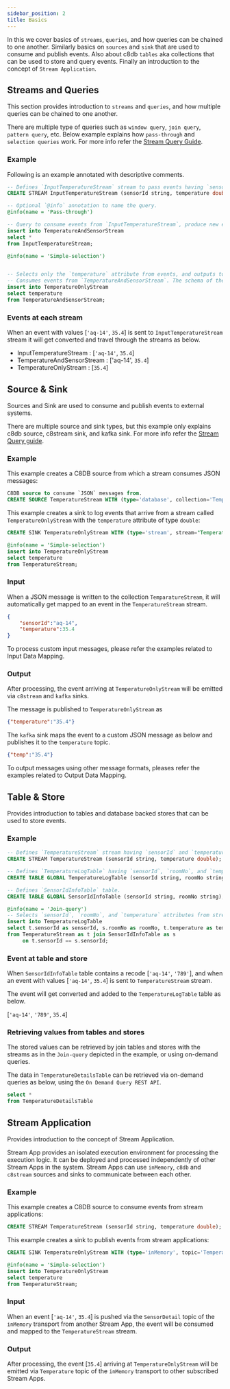 ```yaml
---
sidebar_position: 2
title: Basics
---
```


In this we cover basics of `streams`, `queries`, and how queries can be chained to one another. Similarly basics on `sources` and `sink` that are used to consume and publish events. Also about c8db `tables` aka collections that can be used to store and query events. Finally an introduction to the concept of `Stream Application`.

## Streams and Queries

This section provides introduction to `streams` and `queries`, and how multiple queries can be chained to one another.

There are multiple type of queries such as `window query`, `join query`, `pattern query`, etc. Below example explains how `pass-through` and `selection queries` work. For more info refer the [Stream Query Guide](../query-guide/index.md).

### Example

Following is an example annotated with descriptive comments.

```sql
-- Defines `InputTemperatureStream` stream to pass events having `sensorId` and `temperature` attributes of types `string` and `double`.
CREATE STREAM InputTemperatureStream (sensorId string, temperature double);

-- Optional `@info` annotation to name the query.
@info(name = 'Pass-through')

-- Query to consume events from `InputTemperatureStream`, produce new events by selecting all the attributes from the incoming events, and outputs them to `TemperatureStream`.
insert into TemperatureAndSensorStream
select *
from InputTemperatureStream;

@info(name = 'Simple-selection')


-- Selects only the `temperature` attribute from events, and outputs to `TemperatureOnlyStream`.
-- Consumes events from `TemperatureAndSensorStream`. The schema of the stream is inferred from the previous query, hence no need to be defined.
insert into TemperatureOnlyStream
select temperature
from TemperatureAndSensorStream;
```

### Events at each stream

When an event with values [`'aq-14'`, `35.4`] is sent to `InputTemperatureStream` stream it will get converted and travel through the streams as below.

* InputTemperatureStream : [`'aq-14'`, `35.4`]
* TemperatureAndSensorStream : ['aq-14', `35.4`]
* TemperatureOnlyStream : [`35.4`]

## Source & Sink

Sources and Sink are used to consume and publish events to external systems.

There are multiple source and sink types, but this example only explains c8db source, c8stream sink, and kafka sink. For more info refer the [Stream Query guide](../query-guide/index.md).

### Example

This example creates a C8DB source from which a stream consumes JSON messages:

```sql
C8DB source to consume `JSON` messages from.
CREATE SOURCE TemperatureStream WITH (type='database', collection='TemparatureStream', collection.type="doc", replication.type="global", map.type='json') (sensorId string, temperature double);
```

This example creates a sink to log events that arrive from a stream called `TemperatureOnlyStream` with the `temperature` attribute of type `double`:

```sql
CREATE SINK TemperatureOnlyStream WITH (type='stream', stream="TemperatureOnlyStream", replication.type="local", map.type='json') (temperature double);

@info(name = 'Simple-selection')
insert into TemperatureOnlyStream
select temperature
from TemperatureStream;
```

### Input

When a JSON message is written to the collection `TemparatureStream`, it will automatically get mapped to an event in the `TemperatureStream` stream.

```json
{
    "sensorId":"aq-14",
    "temperature":35.4
}
```

To process custom input messages, please refer the examples related to Input Data Mapping.

### Output

After processing, the event arriving at `TemperatureOnlyStream` will be emitted via `c8stream` and `kafka` sinks.

The message is published to `TemperatureOnlyStream` as

```json
{"temperature":"35.4"}
```

The `kafka` sink maps the event to a custom JSON message as below and publishes it to the `temperature` topic.

```json
{"temp":"35.4"}
```

To output messages using other message formats, pleases refer the examples related to Output Data Mapping.

## Table & Store

Provides introduction to tables and database backed stores that can be used to store events.

### Example

```sql
-- Defines `TemperatureStream` stream having `sensorId` and `temperature` attributes of types `string` and `double`.
CREATE STREAM TemperatureStream (sensorId string, temperature double);

-- Defines `TemperatureLogTable` having `sensorId`, `roomNo`, and `temperature` attributes of types `string`, `string`, and `double`.
CREATE TABLE GLOBAL TemperatureLogTable (sensorId string, roomNo string, temperature double);

-- Defines `SensorIdInfoTable` table.
CREATE TABLE GLOBAL SensorIdInfoTable (sensorId string, roomNo string);

@info(name = 'Join-query')
-- Selects `sensorId`, `roomNo`, and `temperature` attributes from stream and table, and adds events to `TemperatureLogTable`.
insert into TemperatureLogTable
select t.sensorId as sensorId, s.roomNo as roomNo, t.temperature as temperature
from TemperatureStream as t join SensorIdInfoTable as s
     on t.sensorId == s.sensorId;
```

### Event at table and store

When `SensorIdInfoTable` table contains a recode [`'aq-14'`, `'789'`], and when an event with values [`'aq-14'`, `35.4`] is sent to `TemperatureStream` stream.

The event will get converted and added to the `TemperatureLogTable` table as below.

[`'aq-14'`, `'789'`, `35.4`]

### Retrieving values from tables and stores

The stored values can be retrieved by join tables and stores with the streams as in the `Join-query` depicted in the example, or using on-demand queries.

The data in `TemperatureDetailsTable` can be retrieved via on-demand queries as below, using the `On Demand Query REST API`.

```sql
select *
from TemperatureDetailsTable
```

## Stream Application

Provides introduction to the concept of Stream Application.

Stream App provides an isolated execution environment for processing the execution logic. It can be deployed and processed independently of other Stream Apps in the system. Stream Apps can use `inMemory`, `c8db` and `c8stream` sources and sinks to communicate between each other.

### Example

This example creates a C8DB source to consume events from stream applications:

```sql
CREATE STREAM TemperatureStream (sensorId string, temperature double);
```

This example creates a sink to publish events from stream applications:

```sql
CREATE SINK TemperatureOnlyStream WITH (type='inMemory', topic='Temperature') (temperature double);

@info(name = 'Simple-selection')
insert into TemperatureOnlyStream
select temperature
from TemperatureStream;
```

### Input

When an event [`'aq-14'`, `35.4`] is pushed via the `SensorDetail` topic of the `inMemory` transport from another Stream App, the event will be consumed and mapped to the `TemperatureStream` stream.

### Output

After processing, the event [`35.4`] arriving at `TemperatureOnlyStream` will be emitted via `Temperature` topic of the `inMemory` transport to other subscribed Stream Apps.
